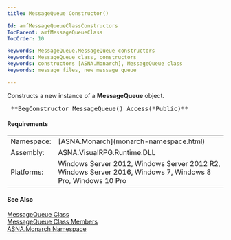 ```yaml
---
title: MessageQueue Constructor()

Id: amfMessageQueueClassConstructors
TocParent: amfMessageQueueClass
TocOrder: 10

keywords: MessageQueue.MessageQueue constructors
keywords: MessageQueue class, constructors
keywords: constructors [ASNA.Monarch], MessageQueue class
keywords: message files, new message queue

---
```


Constructs a new instance of a **MessageQueue** object.
<pre class="syntax"> **BegConstructor MessageQueue() Access(*Public)** </pre>

<!-- start -->

#### Requirements
<table class="dttable" cellspacing="0" cellpadding="4" width="60%">
           <colgroup>
            <col width="15%" style="font-weight:bold" />
            <col width="85%" />
          </colgroup>
          <tr>
            <td>Namespace:</td>
            <td>[ASNA.Monarch](monarch-namespace.html)</td>
          </tr>
          <tr>
            <td>Assembly:</td>
            <td>ASNA.VisualRPG.Runtime.DLL</td>
          </tr>
         <tr>
            <td>Platforms:</td>
            <td> Windows Server 2012, Windows Server 2012 R2, Windows Server 2016, Windows 7, Windows 8 Pro, Windows 10 Pro</td>
         </tr>
</table>

<!-- end -->

#### See Also
[MessageQueue Class](message-queue-class.html) <br /> [ MessageQueue Class Members](message-queue-class-members.html) <br />[ASNA.Monarch Namespace](monarch-namespace.html)
